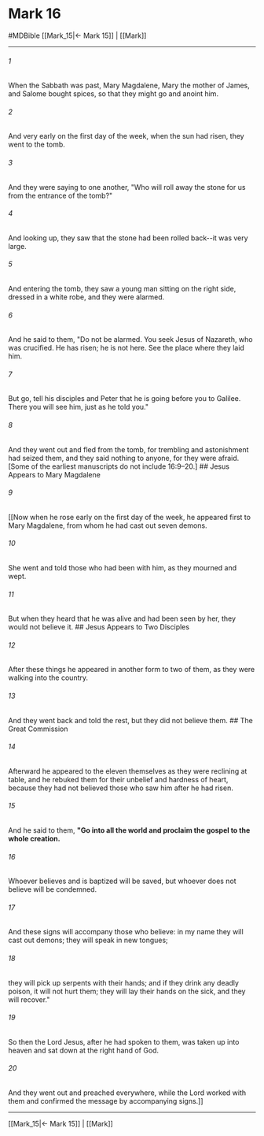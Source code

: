 # Mark 16
#MDBible
[[Mark_15|← Mark 15]] | [[Mark]]

***

###### 1 
When the Sabbath was past, Mary Magdalene, Mary the mother of James, and Salome bought spices, so that they might go and anoint him. 

###### 2 
And very early on the first day of the week, when the sun had risen, they went to the tomb. 

###### 3 
And they were saying to one another, "Who will roll away the stone for us from the entrance of the tomb?" 

###### 4 
And looking up, they saw that the stone had been rolled back--it was very large. 

###### 5 
And entering the tomb, they saw a young man sitting on the right side, dressed in a white robe, and they were alarmed. 

###### 6 
And he said to them, "Do not be alarmed. You seek Jesus of Nazareth, who was crucified. He has risen; he is not here. See the place where they laid him. 

###### 7 
But go, tell his disciples and Peter that he is going before you to Galilee. There you will see him, just as he told you." 

###### 8 
And they went out and fled from the tomb, for trembling and astonishment had seized them, and they said nothing to anyone, for they were afraid. [Some of the earliest manuscripts do not include 16:9–20.] ## Jesus Appears to Mary Magdalene 

###### 9 
[[Now when he rose early on the first day of the week, he appeared first to Mary Magdalene, from whom he had cast out seven demons. 

###### 10 
She went and told those who had been with him, as they mourned and wept. 

###### 11 
But when they heard that he was alive and had been seen by her, they would not believe it. ## Jesus Appears to Two Disciples 

###### 12 
After these things he appeared in another form to two of them, as they were walking into the country. 

###### 13 
And they went back and told the rest, but they did not believe them. ## The Great Commission 

###### 14 
Afterward he appeared to the eleven themselves as they were reclining at table, and he rebuked them for their unbelief and hardness of heart, because they had not believed those who saw him after he had risen. 

###### 15 
And he said to them, **"Go into all the world and proclaim the gospel to the whole creation.** 

###### 16 
Whoever believes and is baptized will be saved, but whoever does not believe will be condemned. 

###### 17 
And these signs will accompany those who believe: in my name they will cast out demons; they will speak in new tongues; 

###### 18 
they will pick up serpents with their hands; and if they drink any deadly poison, it will not hurt them; they will lay their hands on the sick, and they will recover." 

###### 19 
So then the Lord Jesus, after he had spoken to them, was taken up into heaven and sat down at the right hand of God. 

###### 20 
And they went out and preached everywhere, while the Lord worked with them and confirmed the message by accompanying signs.]] 

***

[[Mark_15|← Mark 15]] | [[Mark]]
